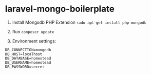 # laravel-mongo-boilerplate
1. Install Mongodb PHP Extension `sudo apt-get install php-mongodb`

2. Run `composer update`

3. Environment settings:
```
DB_CONNECTION=mongodb
DB_HOST=localhost
DB_DATABASE=homestead
DB_USERNAME=homestead
DB_PASSWORD=secret

```
